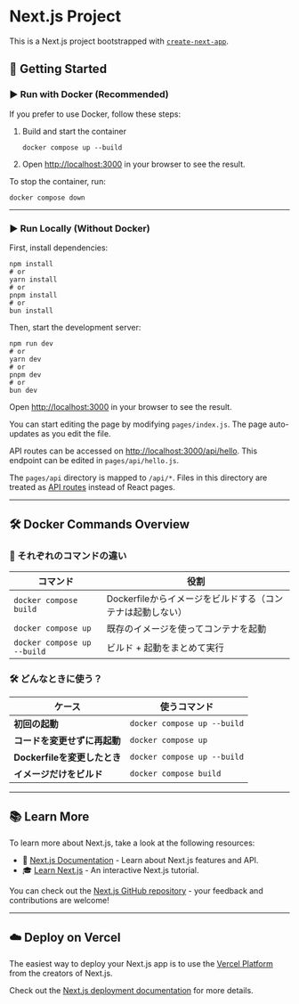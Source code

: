 # Next.js Project

This is a Next.js project bootstrapped with [`create-next-app`](https://nextjs.org/docs/pages/api-reference/create-next-app).

## 🚀 Getting Started

### ▶️ Run with Docker (Recommended)
If you prefer to use Docker, follow these steps:

1. Build and start the container  
   ```
   docker compose up --build
   ```
2. Open [http://localhost:3000](http://localhost:3000) in your browser to see the result.

To stop the container, run:
```
docker compose down
```

---

### ▶️ Run Locally (Without Docker)
First, install dependencies:
```
npm install
# or
yarn install
# or
pnpm install
# or
bun install
```

Then, start the development server:
```
npm run dev
# or
yarn dev
# or
pnpm dev
# or
bun dev
```

Open [http://localhost:3000](http://localhost:3000) in your browser to see the result.

You can start editing the page by modifying `pages/index.js`. The page auto-updates as you edit the file.

API routes can be accessed on [http://localhost:3000/api/hello](http://localhost:3000/api/hello). This endpoint can be edited in `pages/api/hello.js`.

The `pages/api` directory is mapped to `/api/*`. Files in this directory are treated as [API routes](https://nextjs.org/docs/pages/building-your-application/routing/api-routes) instead of React pages.

---

## 🛠 Docker Commands Overview

### 👀 それぞれのコマンドの違い

| コマンド | 役割 |
|---------|------------------------------------------------|
| `docker compose build` | Dockerfileからイメージをビルドする（コンテナは起動しない） |
| `docker compose up` | 既存のイメージを使ってコンテナを起動 |
| `docker compose up --build` | ビルド + 起動をまとめて実行 |

### 🛠 どんなときに使う？

| ケース | 使うコマンド |
|-----------------------------|-----------------------------|
| **初回の起動** | `docker compose up --build` |
| **コードを変更せずに再起動** | `docker compose up` |
| **Dockerfileを変更したとき** | `docker compose up --build` |
| **イメージだけをビルド** | `docker compose build` |

---

## 📚 Learn More

To learn more about Next.js, take a look at the following resources:

- 📖 [Next.js Documentation](https://nextjs.org/docs) - Learn about Next.js features and API.
- 🎓 [Learn Next.js](https://nextjs.org/learn-pages-router) - An interactive Next.js tutorial.

You can check out the [Next.js GitHub repository](https://github.com/vercel/next.js) - your feedback and contributions are welcome!

---

## ☁️ Deploy on Vercel

The easiest way to deploy your Next.js app is to use the [Vercel Platform](https://vercel.com/new?utm_medium=default-template&filter=next.js&utm_source=create-next-app&utm_campaign=create-next-app-readme) from the creators of Next.js.

Check out the [Next.js deployment documentation](https://nextjs.org/docs/pages/building-your-application/deploying) for more details.
```
